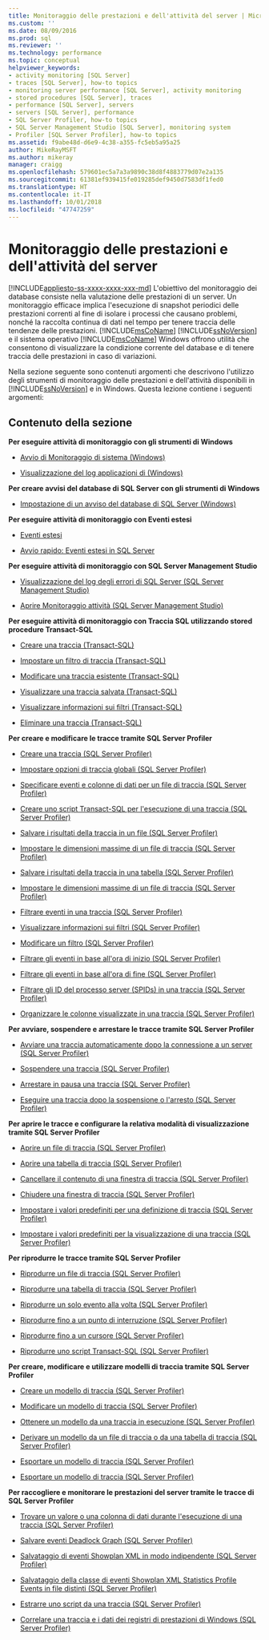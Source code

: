 ```yaml
---
title: Monitoraggio delle prestazioni e dell'attività del server | Microsoft Docs
ms.custom: ''
ms.date: 08/09/2016
ms.prod: sql
ms.reviewer: ''
ms.technology: performance
ms.topic: conceptual
helpviewer_keywords:
- activity monitoring [SQL Server]
- traces [SQL Server], how-to topics
- monitoring server performance [SQL Server], activity monitoring
- stored procedures [SQL Server], traces
- performance [SQL Server], servers
- servers [SQL Server], performance
- SQL Server Profiler, how-to topics
- SQL Server Management Studio [SQL Server], monitoring system
- Profiler [SQL Server Profiler], how-to topics
ms.assetid: f9abe48d-d6e9-4c38-a355-fc5eb5a95a25
author: MikeRayMSFT
ms.author: mikeray
manager: craigg
ms.openlocfilehash: 579601ec5a7a3a9890c38d8f4883779d07e2a135
ms.sourcegitcommit: 61381ef939415fe019285def9450d7583df1fed0
ms.translationtype: HT
ms.contentlocale: it-IT
ms.lasthandoff: 10/01/2018
ms.locfileid: "47747259"
---
```

# <a name="server-performance-and-activity-monitoring"></a>Monitoraggio delle prestazioni e dell'attività del server
[!INCLUDE[appliesto-ss-xxxx-xxxx-xxx-md](../../includes/appliesto-ss-xxxx-xxxx-xxx-md.md)]
  L'obiettivo del monitoraggio dei database consiste nella valutazione delle prestazioni di un server. Un monitoraggio efficace implica l'esecuzione di snapshot periodici delle prestazioni correnti al fine di isolare i processi che causano problemi, nonché la raccolta continua di dati nel tempo per tenere traccia delle tendenze delle prestazioni. [!INCLUDE[msCoName](../../includes/msconame-md.md)] [!INCLUDE[ssNoVersion](../../includes/ssnoversion-md.md)] e il sistema operativo [!INCLUDE[msCoName](../../includes/msconame-md.md)] Windows offrono utilità che consentono di visualizzare la condizione corrente del database e di tenere traccia delle prestazioni in caso di variazioni.  
  
 Nella sezione seguente sono contenuti argomenti che descrivono l'utilizzo degli strumenti di monitoraggio delle prestazioni e dell'attività disponibili in [!INCLUDE[ssNoVersion](../../includes/ssnoversion-md.md)] e in Windows. Questa lezione contiene i seguenti argomenti:  
  
## <a name="in-this-section"></a>Contenuto della sezione  
 **Per eseguire attività di monitoraggio con gli strumenti di Windows**  
  
-   [Avvio di Monitoraggio di sistema &#40;Windows&#41;](../../relational-databases/performance/start-system-monitor-windows.md)  
  
-   [Visualizzazione del log applicazioni di &#40;Windows&#41;](../../relational-databases/performance/view-the-windows-application-log-windows-10.md)  
  
 **Per creare avvisi del database di SQL Server con gli strumenti di Windows**  
  
-   [Impostazione di un avviso del database di SQL Server &#40;Windows&#41;](../../relational-databases/performance/set-up-a-sql-server-database-alert-windows.md)  

 **Per eseguire attività di monitoraggio con Eventi estesi**  
 
 -   [Eventi estesi](../../relational-databases/extended-events/extended-events.md)
 
  -   [Avvio rapido: Eventi estesi in SQL Server](../../relational-databases/extended-events/quick-start-extended-events-in-sql-server.md)
   
 **Per eseguire attività di monitoraggio con SQL Server Management Studio**  
  
-   [Visualizzazione del log degli errori di SQL Server &#40;SQL Server Management Studio&#41;](../../relational-databases/performance/view-the-sql-server-error-log-sql-server-management-studio.md)  
  
-   [Aprire Monitoraggio attività &#40;SQL Server Management Studio&#41;](../../relational-databases/performance-monitor/open-activity-monitor-sql-server-management-studio.md)  
  
 **Per eseguire attività di monitoraggio con Traccia SQL utilizzando stored procedure Transact-SQL**  
  
-   [Creare una traccia &#40;Transact-SQL&#41;](../../relational-databases/sql-trace/create-a-trace-transact-sql.md)  
  
-   [Impostare un filtro di traccia &#40;Transact-SQL&#41;](../../relational-databases/sql-trace/set-a-trace-filter-transact-sql.md)  
  
-   [Modificare una traccia esistente &#40;Transact-SQL&#41;](../../relational-databases/sql-trace/modify-an-existing-trace-transact-sql.md)  
  
-   [Visualizzare una traccia salvata &#40;Transact-SQL&#41;](../../relational-databases/sql-trace/view-a-saved-trace-transact-sql.md)  
  
-   [Visualizzare informazioni sui filtri &#40;Transact-SQL&#41;](../../relational-databases/sql-trace/view-filter-information-transact-sql.md)  
  
-   [Eliminare una traccia &#40;Transact-SQL&#41;](../../relational-databases/sql-trace/delete-a-trace-transact-sql.md)  
  
 **Per creare e modificare le tracce tramite SQL Server Profiler**  
  
-   [Creare una traccia &#40;SQL Server Profiler&#41;](../../tools/sql-server-profiler/create-a-trace-sql-server-profiler.md)  
  
-   [Impostare opzioni di traccia globali &#40;SQL Server Profiler&#41;](../../tools/sql-server-profiler/set-global-trace-options-sql-server-profiler.md)  
  
-   [Specificare eventi e colonne di dati per un file di traccia &#40;SQL Server Profiler&#41;](../../tools/sql-server-profiler/specify-events-and-data-columns-for-a-trace-file-sql-server-profiler.md)  
  
-   [Creare uno script Transact-SQL per l'esecuzione di una traccia &#40;SQL Server Profiler&#41;](../../tools/sql-server-profiler/create-a-transact-sql-script-for-running-a-trace-sql-server-profiler.md)  
  
-   [Salvare i risultati della traccia in un file &#40;SQL Server Profiler&#41;](../../tools/sql-server-profiler/save-trace-results-to-a-file-sql-server-profiler.md)  
  
-   [Impostare le dimensioni massime di un file di traccia &#40;SQL Server Profiler&#41;](../../tools/sql-server-profiler/set-a-maximum-file-size-for-a-trace-file-sql-server-profiler.md)  
  
-   [Salvare i risultati della traccia in una tabella &#40;SQL Server Profiler&#41;](../../tools/sql-server-profiler/save-trace-results-to-a-table-sql-server-profiler.md)  
  
-   [Impostare le dimensioni massime di un file di traccia &#40;SQL Server Profiler&#41;](../../tools/sql-server-profiler/set-a-maximum-table-size-for-a-trace-table-sql-server-profiler.md)  
  
-   [Filtrare eventi in una traccia &#40;SQL Server Profiler&#41;](../../tools/sql-server-profiler/filter-events-in-a-trace-sql-server-profiler.md)  
  
-   [Visualizzare informazioni sui filtri &#40;SQL Server Profiler&#41;](../../tools/sql-server-profiler/view-filter-information-sql-server-profiler.md)  
  
-   [Modificare un filtro &#40;SQL Server Profiler&#41;](../../tools/sql-server-profiler/modify-a-filter-sql-server-profiler.md)  
  
-   [Filtrare gli eventi in base all'ora di inizio &#40;SQL Server Profiler&#41;](../../tools/sql-server-profiler/filter-events-based-on-the-event-start-time-sql-server-profiler.md)  
  
-   [Filtrare gli eventi in base all'ora di fine &#40;SQL Server Profiler&#41;](../../tools/sql-server-profiler/filter-events-based-on-the-event-end-time-sql-server-profiler.md)  
  
-   [Filtrare gli ID del processo server &#40;SPIDs&#41; in una traccia &#40;SQL Server Profiler&#41;](../../tools/sql-server-profiler/filter-server-process-ids-spids-in-a-trace-sql-server-profiler.md)  
  
-   [Organizzare le colonne visualizzate in una traccia &#40;SQL Server Profiler&#41;](../../tools/sql-server-profiler/organize-columns-displayed-in-a-trace-sql-server-profiler.md)  
  
 **Per avviare, sospendere e arrestare le tracce tramite SQL Server Profiler**  
  
-   [Avviare una traccia automaticamente dopo la connessione a un server &#40;SQL Server Profiler&#41;](../../tools/sql-server-profiler/start-a-trace-automatically-after-connecting-to-a-server-sql-server-profiler.md)  
  
-   [Sospendere una traccia &#40;SQL Server Profiler&#41;](../../tools/sql-server-profiler/pause-a-trace-sql-server-profiler.md)  
  
-   [Arrestare in pausa una traccia &#40;SQL Server Profiler&#41;](../../tools/sql-server-profiler/stop-a-trace-sql-server-profiler.md)  
  
-   [Eseguire una traccia dopo la sospensione o l'arresto &#40;SQL Server Profiler&#41;](../../tools/sql-server-profiler/run-a-trace-after-it-has-been-paused-or-stopped-sql-server-profiler.md)  
  
 **Per aprire le tracce e configurare la relativa modalità di visualizzazione tramite SQL Server Profiler**  
  
-   [Aprire un file di traccia &#40;SQL Server Profiler&#41;](../../tools/sql-server-profiler/open-a-trace-file-sql-server-profiler.md)  
  
-   [Aprire una tabella di traccia &#40;SQL Server Profiler&#41;](../../tools/sql-server-profiler/open-a-trace-table-sql-server-profiler.md)  
  
-   [Cancellare il contenuto di una finestra di traccia &#40;SQL Server Profiler&#41;](../../tools/sql-server-profiler/clear-a-trace-window-sql-server-profiler.md)  
  
-   [Chiudere una finestra di traccia &#40;SQL Server Profiler&#41;](../../tools/sql-server-profiler/close-a-trace-window-sql-server-profiler.md)  
  
-   [Impostare i valori predefiniti per una definizione di traccia &#40;SQL Server Profiler&#41;](../../tools/sql-server-profiler/set-trace-definition-defaults-sql-server-profiler.md)  
  
-   [Impostare i valori predefiniti per la visualizzazione di una traccia &#40;SQL Server Profiler&#41;](../../tools/sql-server-profiler/set-trace-display-defaults-sql-server-profiler.md)  
  
 **Per riprodurre le tracce tramite SQL Server Profiler**  
  
-   [Riprodurre un file di traccia &#40;SQL Server Profiler&#41;](../../tools/sql-server-profiler/replay-a-trace-file-sql-server-profiler.md)  
  
-   [Riprodurre una tabella di traccia &#40;SQL Server Profiler&#41;](../../tools/sql-server-profiler/replay-a-trace-table-sql-server-profiler.md)  
  
-   [Riprodurre un solo evento alla volta &#40;SQL Server Profiler&#41;](../../tools/sql-server-profiler/replay-a-single-event-at-a-time-sql-server-profiler.md)  
  
-   [Riprodurre fino a un punto di interruzione &#40;SQL Server Profiler&#41;](../../tools/sql-server-profiler/replay-to-a-breakpoint-sql-server-profiler.md)  
  
-   [Riprodurre fino a un cursore &#40;SQL Server Profiler&#41;](../../tools/sql-server-profiler/replay-to-a-cursor-sql-server-profiler.md)  
  
-   [Riprodurre uno script Transact-SQL &#40;SQL Server Profiler&#41;](../../tools/sql-server-profiler/replay-a-transact-sql-script-sql-server-profiler.md)  
  
 **Per creare, modificare e utilizzare modelli di traccia tramite SQL Server Profiler**  
  
-   [Creare un modello di traccia &#40;SQL Server Profiler&#41;](../../tools/sql-server-profiler/create-a-trace-template-sql-server-profiler.md)  
  
-   [Modificare un modello di traccia &#40;SQL Server Profiler&#41;](../../tools/sql-server-profiler/modify-a-trace-template-sql-server-profiler.md)  
  
-   [Ottenere un modello da una traccia in esecuzione &#40;SQL Server Profiler&#41;](../../tools/sql-server-profiler/derive-a-template-from-a-running-trace-sql-server-profiler.md)  
  
-   [Derivare un modello da un file di traccia o da una tabella di traccia &#40;SQL Server Profiler&#41;](../../tools/sql-server-profiler/derive-a-template-from-a-trace-file-or-trace-table-sql-server-profiler.md)  
  
-   [Esportare un modello di traccia &#40;SQL Server Profiler&#41;](../../tools/sql-server-profiler/export-a-trace-template-sql-server-profiler.md)  
  
-   [Esportare un modello di traccia &#40;SQL Server Profiler&#41;](../../tools/sql-server-profiler/import-a-trace-template-sql-server-profiler.md)  
  
 **Per raccogliere e monitorare le prestazioni del server tramite le tracce di SQL Server Profiler**  
  
-   [Trovare un valore o una colonna di dati durante l'esecuzione di una traccia &#40;SQL Server Profiler&#41;](../../tools/sql-server-profiler/find-a-value-or-data-column-while-tracing-sql-server-profiler.md)  
  
-   [Salvare eventi Deadlock Graph &#40;SQL Server Profiler&#41;](../../relational-databases/performance/save-deadlock-graphs-sql-server-profiler.md)  
  
-   [Salvataggio di eventi Showplan XML in modo indipendente &#40;SQL Server Profiler&#41;](../../relational-databases/performance/save-showplan-xml-events-separately-sql-server-profiler.md)  
  
-   [Salvataggio della classe di eventi Showplan XML Statistics Profile Events in file distinti &#40;SQL Server Profiler&#41;](../../relational-databases/performance/save-showplan-xml-statistics-profile-events-separately-sql-server-profiler.md)  
  
-   [Estrarre uno script da una traccia &#40;SQL Server Profiler&#41;](../../tools/sql-server-profiler/extract-a-script-from-a-trace-sql-server-profiler.md)  
  
-   [Correlare una traccia e i dati dei registri di prestazioni di Windows &#40;SQL Server Profiler&#41;](../../tools/sql-server-profiler/correlate-a-trace-with-windows-performance-log-data-sql-server-profiler.md)  
  
  
